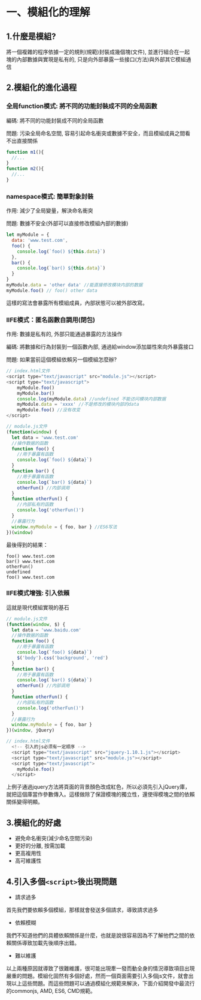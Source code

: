 # 一、模組化的理解


## 1.什麼是模組?
將一個複雜的程序依據一定的規則(規範)封裝成幾個塊(文件), 並進行組合在一起
塊的內部數據與實現是私有的, 只是向外部暴露一些接口(方法)與外部其它模組通信

## 2.模組化的進化過程
### 全局function模式: 將不同的功能封裝成不同的全局函數

編碼: 將不同的功能封裝成不同的全局函數

問題: 污染全局命名空間, 容易引起命名衝突或數據不安全，而且模組成員之間看不出直接關係

```js
function m1(){
  //...
}
function m2(){
  //...
}
```
### namespace模式: 簡單對象封裝
作用: 減少了全局變量，解決命名衝突 

問題: 數據不安全(外部可以直接修改模組內部的數據)
```js
let myModule = {
  data: 'www.test.com',
  foo() {
    console.log(`foo() ${this.data}`)
  },
  bar() {
    console.log(`bar() ${this.data}`)
  }
}
myModule.data = 'other data' //能直接修改模块内部的数据
myModule.foo() // foo() other data
```
這樣的寫法會暴露所有模組成員，內部狀態可以被外部改寫。

### IIFE模式：匿名函數自調用(閉包)
作用: 數據是私有的, 外部只能通過暴露的方法操作

編碼: 將數據和行為封裝到一個函數內部, 通過給window添加屬性來向外暴露接口

問題: 如果當前這個模組依賴另一個模組怎麼辦?
```js
// index.html文件
<script type="text/javascript" src="module.js"></script>
<script type="text/javascript">
    myModule.foo()
    myModule.bar()
    console.log(myModule.data) //undefined 不能访问模块内部数据
    myModule.data = 'xxxx' //不是修改的模块内部的data
    myModule.foo() //没有改变
</script>
```

```js
// module.js文件
(function(window) {
  let data = 'www.test.com'
  //操作数据的函数
  function foo() {
    //用于暴露有函数
    console.log(`foo() ${data}`)
  }
  function bar() {
    //用于暴露有函数
    console.log(`bar() ${data}`)
    otherFun() //内部调用
  }
  function otherFun() {
    //内部私有的函数
    console.log('otherFun()')
  }
  //暴露行为
  window.myModule = { foo, bar } //ES6写法
})(window)
```
最後得到的結果：
```
foo() www.test.com
bar() www.test.com
otherFun()
undefined 
foo() www.test.com
```
### IIFE模式增強: 引入依賴
這就是現代模組實現的基石
```js
// module.js文件
(function(window, $) {
  let data = 'www.baidu.com'
  //操作数据的函数
  function foo() {
    //用于暴露有函数
    console.log(`foo() ${data}`)
    $('body').css('background', 'red')
  }
  function bar() {
    //用于暴露有函数
    console.log(`bar() ${data}`)
    otherFun() //内部调用
  }
  function otherFun() {
    //内部私有的函数
    console.log('otherFun()')
  }
  //暴露行为
  window.myModule = { foo, bar }
})(window, jQuery)
```
```js
// index.html文件
  <!-- 引入的js必须有一定顺序 -->
  <script type="text/javascript" src="jquery-1.10.1.js"></script>
  <script type="text/javascript" src="module.js"></script>
  <script type="text/javascript">
    myModule.foo()
  </script>
```
上例子通過jquery方法將頁面的背景顏色改成紅色，所以必須先引入jQuery庫，就把這個庫當作參數傳入。這樣做除了保證模塊的獨立性，還使得模塊之間的依賴關係變得明顯。

## 3.模組化的好處

- 避免命名衝突(減少命名空間污染)
- 更好的分離, 按需加載
- 更高複用性
- 高可維護性


## 4.引入多個<code>&lt;script&gt;</code>後出現問題

- 請求過多

首先我們要依賴多個模組，那樣就會發送多個請求，導致請求過多
- 依賴模糊

我們不知道他們的具體依賴關係是什麼，也就是說很容易因為不了解他們之間的依賴關係導致加載先後順序出錯。
- 難以維護

以上兩種原因就導致了很難維護，很可能出現牽一發而動全身的情況導致項目出現嚴重的問題。模組化固然有多個好處，然而一個頁面需要引入多個js文件，就會出現以上這些問題。而這些問題可以通過模組化規範來解決，下面介紹開發中最流行的commonjs, AMD, ES6, CMD規範。



